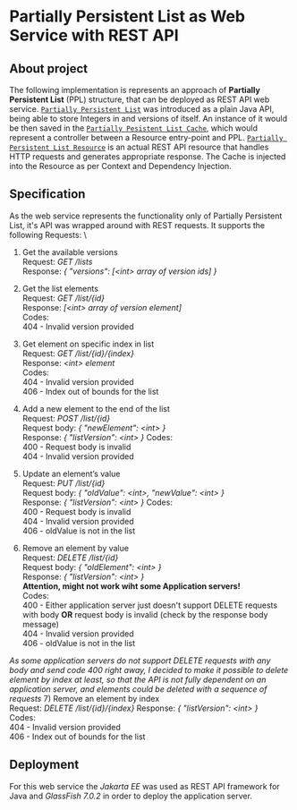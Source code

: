 # Partially Persistent List as Web Service with REST API

## About project

The following implementation is represents an approach of **Partially Persistent List** (PPL) structure, that can be deployed as REST API web service.
[`Partially Persistent List`]( https://github.com/Voltorane/partially-persistent-list-rest/blob/main/src/main/java/com/example/partiallypersistentlistrest/PartiallyPersistentList.java) was introduced as a plain Java API, being able to store Integers in and versions of itself. An instance of it would be then saved in the [`Partially Pesistent List Cache`](https://github.com/Voltorane/partially-persistent-list-rest/blob/main/src/main/java/com/example/partiallypersistentlistrest/PartiallyPersistentListCache.java), which would represent a controller between a Resource entry-point and PPL. [`Partially Persistent List Resource`](https://github.com/Voltorane/partially-persistent-list-rest/blob/main/src/main/java/com/example/partiallypersistentlistrest/PartiallyPersistentListResource.java) is an actual REST API resource that handles HTTP requests and generates appropriate response. The Cache is injected into the Resource as per Context and Dependency Injection.

## Specification
As the web service represents the functionality only of Partially Persistent List, it's API was wrapped around with REST requests. It supports the following Requests: \

1) Get the available versions  
Request: *GET /lists*  
Response: *{ "versions": [<int\> array of version ids] }*

2) Get the list elements  
Request: *GET /list/{id}*  
Response: *[<int\> array of version element]*\
Codes: \
404 - Invalid version provided

3) Get element on specific index in list  
Request: *GET /list/{id}/{index}*  
Response: *<int\> element*\
Codes: \
404 - Invalid version provided \
406 - Index out of bounds for the list

4) Add a new element to the end of the list  
Request: *POST /list/{id}*   
Request body: *{ "newElement": <int\> }*  
Response: *{ "listVersion": <int\> }*
Codes: \
400 - Request body is invalid \
404 - Invalid version provided

5) Update an element’s value  
Request: *PUT /list/{id}*  
Request body: *{ "oldValue": <int\>, "newValue": <int\> }*  
Response: *{ "listVersion": <int\> }*
Codes: \
400 - Request body is invalid \
404 - Invalid version provided \
406 - oldValue is not in the list

6) Remove an element by value  
Request: *DELETE /list/{id}*  
Request body: *{ "oldElement": <int\> }*  
Response: *{ "listVersion": <int\> }* \
**Attention, might not work wiht some Application servers!** \
Codes: \
400 - Either application server just doesn't support DELETE requests with body **OR** request body is invalid (check by the response body message) \
404 - Invalid version provided \
406 - oldValue is not in the list

*As some application servers do not support DELETE requests with any body and send code 400 right away, I decided to make it possible to delete element by index at least, so that the API is not fully dependent on an application server, and elements could be deleted with a sequence of requests*
7) Remove an element by index  
Request: *DELETE /list/{id}/{index}* 
Response: *{ "listVersion": <int\> }* \
Codes: \
404 - Invalid version provided \
406 - Index out of bounds for the list

## Deployment
For this web service the *Jakarta EE* was used as REST API framework for Java and *GlassFish 7.0.2* in order to deploy the application server.
